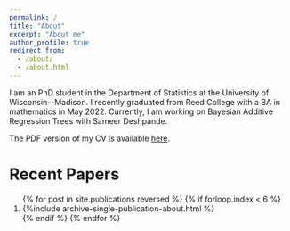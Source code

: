 ```yaml
---
permalink: /
title: "About"
excerpt: "About me"
author_profile: true
redirect_from: 
  - /about/
  - /about.html
---
```


I am an PhD student in the Department of Statistics at the University of Wisconsin--Madison. I recently graduated from Reed College with a BA in mathematics in May 2022. Currently, I am working on Bayesian Additive Regression Trees with Sameer Deshpande.

The PDF version of my CV is available [here](https://paulhnguyen.github.io/files/Nguyen_2023_cv.pdf).


Recent Papers
======

<ol>{% for post in site.publications reversed %}
  {% if forloop.index < 6  %}
   <li> {%include archive-single-publication-about.html %}</li>
  {% endif %}
{% endfor %}</ol>

